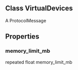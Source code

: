 ## Class VirtualDevices
A ProtocolMessage
## Properties
### memory_limit_mb
repeated float memory_limit_mb

